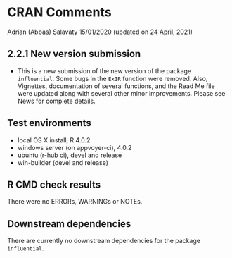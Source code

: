CRAN Comments
================
Adrian (Abbas) Salavaty
15/01/2020 (updated on 24 April, 2021)

## 2.2.1 New version submission

  - This is a new submission of the new version of the package
    `influential`. Some bugs in the `ExIR` function were removed. Also,
    Vignettes, documentation of several functions, and the Read Me file
    were updated along with several other minor improvements. Please see
    News for complete details.

## Test environments

  - local OS X install, R 4.0.2
  - windows server (on appvoyer-ci), 4.0.2
  - ubuntu (r-hub ci), devel and release
  - win-builder (devel and release)

## R CMD check results

There were no ERRORs, WARNINGs or NOTEs.

## Downstream dependencies

There are currently no downstream dependencies for the package
`influential`.
